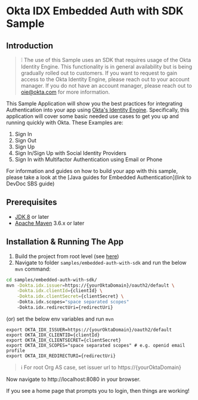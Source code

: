 # Okta IDX Embedded Auth with SDK Sample

## Introduction

> :grey_exclamation: The use of this Sample uses an SDK that requires usage of the Okta Identity Engine.
This functionality is in general availability but is being gradually rolled out to customers. If you want
to request to gain access to the Okta Identity Engine, please reach out to your account manager. If you
do not have an account manager, please reach out to oie@okta.com for more information.

This Sample Application will show you the best practices for integrating Authentication into your app
using [Okta's Identity Engine](https://developer.okta.com/docs/concepts/ie-intro/). Specifically, this
application will cover some basic needed use cases to get you up and running quickly with Okta.
These Examples are:
1. Sign In
2. Sign Out
3. Sign Up
4. Sign In/Sign Up with Social Identity Providers
5. Sign In with Multifactor Authentication using Email or Phone

For information and guides on how to build your app with this sample, please take a look at the [Java
guides for Embedded Authentication](link to DevDoc SBS guide)

## Prerequisites

- [JDK 8](#jdk-8) or later
- [Apache Maven](#apache-maven) 3.6.x or later

## Installation & Running The App

1. Build the project from root level (see [here](https://github.com/okta/okta-idx-java/tree/direct-auth#building-the-sdk))
2. Navigate to folder `samples/embedded-auth-with-sdk` and run the below `mvn` command:

```bash
cd samples/embedded-auth-with-sdk/
mvn -Dokta.idx.issuer=https://{yourOktaDomain}/oauth2/default \
    -Dokta.idx.clientId={clientId} \
    -Dokta.idx.clientSecret={clientSecret} \ 
    -Dokta.idx.scopes="space separated scopes" 
    -Dokta.idx.redirectUri={redirectUri}
```

(or) set the below env variables and run `mvn`

```
export OKTA_IDX_ISSUER=https://{yourOktaDomain}/oauth2/default
export OKTA_IDX_CLIENTID={clientId}
export OKTA_IDX_CLIENTSECRET={clientSecret}
export OKTA_IDX_SCOPES="space separated scopes" # e.g. openid email profile
export OKTA_IDX_REDIRECTURI={redirectUri}
```

> :information_source: For root Org AS case, set issuer url to https://{yourOktaDomain}

Now navigate to http://localhost:8080 in your browser.

If you see a home page that prompts you to login, then things are working!

[jdk-8]: https://www.oracle.com/java/technologies/javase/javase-jdk8-downloads.html
[apache-maven]: https://maven.apache.org/download.cgi

